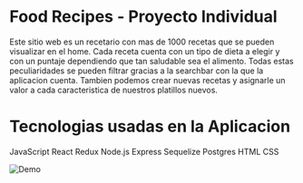 # Food Recipes - Proyecto Individual

Este sitio web es un recetario con mas de 1000 recetas que se pueden visualizar en el home. Cada receta cuenta con un tipo de dieta a elegir y con un puntaje dependiendo que tan saludable sea el alimento.
Todas estas peculiaridades se pueden filtrar gracias a la searchbar con la que la aplicacion cuenta. 
Tambien podemos crear nuevas recetas y asignarle un valor a cada caracteristica de nuestros platillos nuevos.

# Tecnologias usadas en la Aplicacion

 JavaScript
 React
 Redux
 Node.js
 Express
 Sequelize
 Postgres
 HTML
 CSS
 
 ![Demo](https://raw.githubusercontent.com/azzzako/todo-machine/main/client/imagesproject/create.png)
